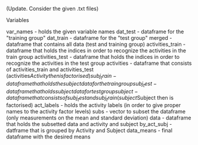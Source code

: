 (Update. Consider the given .txt files)

Variables

var_names - holds the given variable names
dat_test - dataframe for the "training group"
dat_train - dataframe for the "test group"
merged - dataframe that contains all data (test and training group)
activities_train - dataframe that holds the indices in order to recognize the activities in the train group
activities_test - dataframe that holds the indices in order to recognize the activities in the test group
activities - dataframe that consists of activities_train and activities_test (activities$Activity then is factorised)
subj_train - dataframe that holds the subject data for the train group
subj_test - dataframe that holds subject data for test group
subject - dataframe that consists of subj_test and subj_train (subject$Subject then is factorised)
act_labels - holds the activity labels (in order to give proper names to the activity factor levels)
subs - vector to subset the dataframe (only measurements on the mean and standard deviation)
data - dataframe that holds the subsetted data and activity and subject
by_act_subj - datframe that is grouped by Activity and Subject
data_means - final dataframe with the desired means


